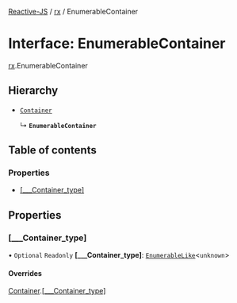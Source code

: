 [Reactive-JS](../README.md) / [rx](../modules/rx.md) / EnumerableContainer

# Interface: EnumerableContainer

[rx](../modules/rx.md).EnumerableContainer

## Hierarchy

- [`Container`](containers.Container.md)

  ↳ **`EnumerableContainer`**

## Table of contents

### Properties

- [[\_\_\_Container\_type]](rx.EnumerableContainer.md#[___container_type])

## Properties

### [\_\_\_Container\_type]

• `Optional` `Readonly` **[\_\_\_Container\_type]**: [`EnumerableLike`](rx.EnumerableLike.md)<`unknown`\>

#### Overrides

[Container](containers.Container.md).[[___Container_type]](containers.Container.md#[___container_type])
